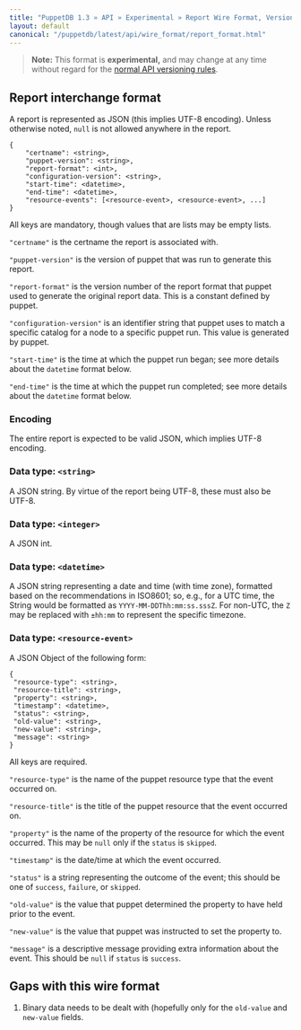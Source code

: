 ```yaml
---
title: "PuppetDB 1.3 » API » Experimental » Report Wire Format, Version 1"
layout: default
canonical: "/puppetdb/latest/api/wire_format/report_format.html"
---
```


[api]: ../index.html

> **Note:** This format is **experimental,** and may change at any time without regard for the [normal API versioning rules][api].

## Report interchange format

A report is represented as JSON (this implies UTF-8 encoding). Unless
otherwise noted, `null` is not allowed anywhere in the report.

    {
        "certname": <string>,
        "puppet-version": <string>,
        "report-format": <int>,
        "configuration-version": <string>,
        "start-time": <datetime>,
        "end-time": <datetime>,
        "resource-events": [<resource-event>, <resource-event>, ...]
    }

All keys are mandatory, though values that are lists may be empty
lists.

`"certname"` is the certname the report is associated with.

`"puppet-version"` is the version of puppet that was run to generate this report.

`"report-format"` is the version number of the report format that puppet used
to generate the original report data.  This is a constant defined by puppet.

`"configuration-version"` is an identifier string that puppet uses to match a
specific catalog for a node to a specific puppet run.  This value is
generated by puppet.

`"start-time"` is the time at which the puppet run began; see more details about
the `datetime` format below.

`"end-time"` is the time at which the puppet run completed; see more details about
the `datetime` format below.

### Encoding

The entire report is expected to be valid JSON, which implies UTF-8
encoding.

### Data type: `<string>`

A JSON string. By virtue of the report being UTF-8, these must also
be UTF-8.

### Data type: `<integer>`

A JSON int.

### Data type: `<datetime>`

A JSON string representing a date and time (with time zone), formatted based on
the recommendations in ISO8601; so, e.g., for a UTC time, the String would be
formatted as `YYYY-MM-DDThh:mm:ss.sssZ`.  For non-UTC, the `Z` may be replaced
with `±hh:mm` to represent the specific timezone.

### Data type: `<resource-event>`

A JSON Object of the following form:

    {
     "resource-type": <string>,
     "resource-title": <string>,
     "property": <string>,
     "timestamp": <datetime>,
     "status": <string>,
     "old-value": <string>,
     "new-value": <string>,
     "message": <string>
    }

All keys are required.

`"resource-type"` is the name of the puppet resource type that the event occurred on.

`"resource-title"` is the title of the puppet resource that the event occurred on.

`"property"` is the name of the property of the resource for which the event occurred.
This may be `null` only if the `status` is `skipped`.

`"timestamp"` is the date/time at which the event occurred.

`"status"` is a string representing the outcome of the event; this should be one
of `success`, `failure`, or `skipped`.

`"old-value"` is the value that puppet determined the property to have held prior
to the event.

`"new-value"` is the value that puppet was instructed to set the property to.

`"message"` is a descriptive message providing extra information about the event.
This should be `null` if `status` is `success`.

## Gaps with this wire format

1. Binary data needs to be dealt with (hopefully only for the `old-value` and
`new-value` fields.
